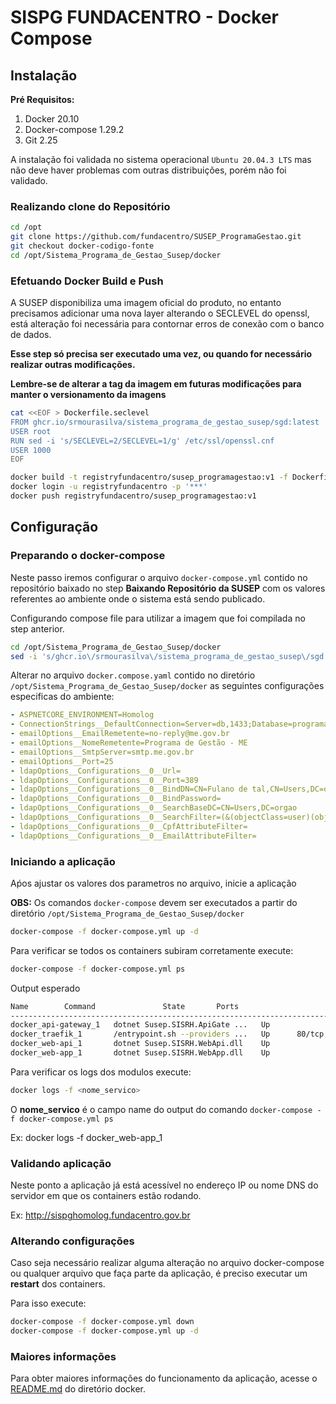 # SISPG FUNDACENTRO - Docker Compose
## Instalação
**Pré Requisitos:** 
1. Docker 20.10
2. Docker-compose 1.29.2
3. Git 2.25

A instalação foi validada no sistema operacional ```Ubuntu 20.04.3 LTS``` mas não deve haver problemas com outras distribuições, porém não foi validado.

### Realizando clone do Repositório
```bash
cd /opt
git clone https://github.com/fundacentro/SUSEP_ProgramaGestao.git
git checkout docker-codigo-fonte
cd /opt/Sistema_Programa_de_Gestao_Susep/docker
```
### Efetuando Docker Build e Push
A SUSEP disponibiliza uma imagem oficial do produto, no entanto precisamos adicionar uma nova layer alterando o SECLEVEL do openssl, está alteração foi necessária para contornar erros de conexão com o banco de dados.

**Esse step só precisa ser executado uma vez, ou quando for necessário realizar outras modificações.**

**Lembre-se de alterar a tag da imagem em futuras modificações para manter o versionamento da imagens**
```bash
cat <<EOF > Dockerfile.seclevel
FROM ghcr.io/srmourasilva/sistema_programa_de_gestao_susep/sgd:latest
USER root
RUN sed -i 's/SECLEVEL=2/SECLEVEL=1/g' /etc/ssl/openssl.cnf
USER 1000
EOF
```
```bash
docker build -t registryfundacentro/susep_programagestao:v1 -f Dockerfile.seclevel .
docker login -u registryfundacentro -p '***'
docker push registryfundacentro/susep_programagestao:v1
```

## Configuração
### Preparando o docker-compose
Neste passo iremos configurar o arquivo ```docker-compose.yml``` contido no repositório baixado no step **Baixando Repositório da SUSEP** com os valores referentes ao ambiente onde o sistema está sendo publicado.

Configurando compose file para utilizar a imagem que foi compilada no step anterior.
```bash
cd /opt/Sistema_Programa_de_Gestao_Susep/docker
sed -i 's/ghcr.io\/srmourasilva\/sistema_programa_de_gestao_susep\/sgd:latest/registryfundacentro\/susep_programagestao:v1/g' docker-compose.yml
```
Alterar no arquivo ```docker.compose.yaml``` contido no diretório ```/opt/Sistema_Programa_de_Gestao_Susep/docker``` as seguintes configurações especificas do ambiente:
```yaml
- ASPNETCORE_ENVIRONMENT=Homolog
- ConnectionStrings__DefaultConnection=Server=db,1433;Database=programa_gestao;User Id=sa;Password=P1ssw@rd;
- emailOptions__EmailRemetente=no-reply@me.gov.br
- emailOptions__NomeRemetente=Programa de Gestão - ME
- emailOptions__SmtpServer=smtp.me.gov.br
- emailOptions__Port=25
- ldapOptions__Configurations__0__Url=
- ldapOptions__Configurations__0__Port=389
- ldapOptions__Configurations__0__BindDN=CN=Fulano de tal,CN=Users,DC=orgao
- ldapOptions__Configurations__0__BindPassword=
- ldapOptions__Configurations__0__SearchBaseDC=CN=Users,DC=orgao
- ldapOptions__Configurations__0__SearchFilter=(&(objectClass=user)(objectClass=person)(sAMAccountName={0}))
- ldapOptions__Configurations__0__CpfAttributeFilter=
- ldapOptions__Configurations__0__EmailAttributeFilter=
```
### Iniciando a aplicação
Aṕos ajustar os valores dos parametros no arquivo, inicie a aplicação

**OBS:** Os comandos ```docker-compose``` devem ser executados a partir do diretório ```/opt/Sistema_Programa_de_Gestao_Susep/docker```
```bash
docker-compose -f docker-compose.yml up -d
```
Para verificar se todos os containers subiram corretamente execute:
```bash
docker-compose -f docker-compose.yml ps
```
Output esperado
```bash
Name        Command               State       Ports                             
--------------------------------------------------------------------------------------------------
docker_api-gateway_1   dotnet Susep.SISRH.ApiGate ...   Up                                              
docker_traefik_1       /entrypoint.sh --providers ...   Up      80/tcp, 0.0.0.0:80->8000/tcp,:::80->8000/tcp, 0.0.0.0:443->8443/tcp,:::443->8443/tcp
docker_web-api_1       dotnet Susep.SISRH.WebApi.dll    Up 
docker_web-app_1       dotnet Susep.SISRH.WebApp.dll    Up 
```
Para verificar os logs dos modulos execute:
```bash
docker logs -f <nome_servico>
```
O **nome_servico** é o campo name do output do comando ```docker-compose -f docker-compose.yml ps```

Ex: docker logs -f docker_web-app_1

### Validando aplicação
Neste ponto a aplicação já está acessível no endereço IP ou nome DNS do servidor em que os containers estão rodando.

Ex: http://sispghomolog.fundacentro.gov.br

### Alterando configurações
Caso seja necessário realizar alguma alteração no arquivo docker-compose ou qualquer arquivo que faça parte da aplicação, é preciso executar um **restart** dos containers.

Para isso execute:
```bash
docker-compose -f docker-compose.yml down
docker-compose -f docker-compose.yml up -d
```
### Maiores informações
Para obter maiores informações do funcionamento da aplicação, acesse o [README.md](https://github.com/fundacentro/SUSEP_ProgramaGestao/tree/docker-codigo-fonte/docker) do diretório docker.
